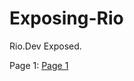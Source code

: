 # Exposing-Rio
Rio.Dev Exposed.

Page 1: [Page 1](https://github.com/Drixtec/Exposing-Rio/blob/main/Page%201/Page%201.md)
